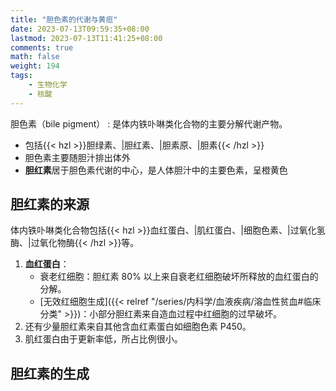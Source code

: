```yaml
---
title: "胆色素的代谢与黄疸"
date: 2023-07-13T09:59:35+08:00
lastmod: 2023-07-13T11:41:25+08:00
comments: true
math: false
weight: 194
tags:
    - 生物化学
    - 核酸
---
```


胆色素（bile pigment）
: 是体内铁卟啉类化合物的主要分解代谢产物。

- 包括{{< hzl >}}胆绿素、|胆红素、|胆素原、|胆素{{< /hzl >}}
- 胆色素主要随胆汁排出体外
- **胆红素**居于胆色素代谢的中心，是人体胆汁中的主要色素，呈橙黄色

## 胆红素的来源

体内铁卟啉类化合物包括{{< hzl >}}血红蛋白、|肌红蛋白、|细胞色素、|过氧化氢酶、|过氧化物酶{{< /hzl >}}等。

1. **血红蛋白**：
    - 衰老红细胞：胆红素 80% 以上来自衰老红细胞破坏所释放的血红蛋白的分解。
    - [无效红细胞生成]({{< relref "/series/内科学/血液疾病/溶血性贫血#临床分类" >}})：小部分胆红素来自造血过程中红细胞的过早破坏。
2. 还有少量胆红素来自其他含血红素蛋白如细胞色素 P450。
3. 肌红蛋白由于更新率低，所占比例很小。

## 胆红素的生成
